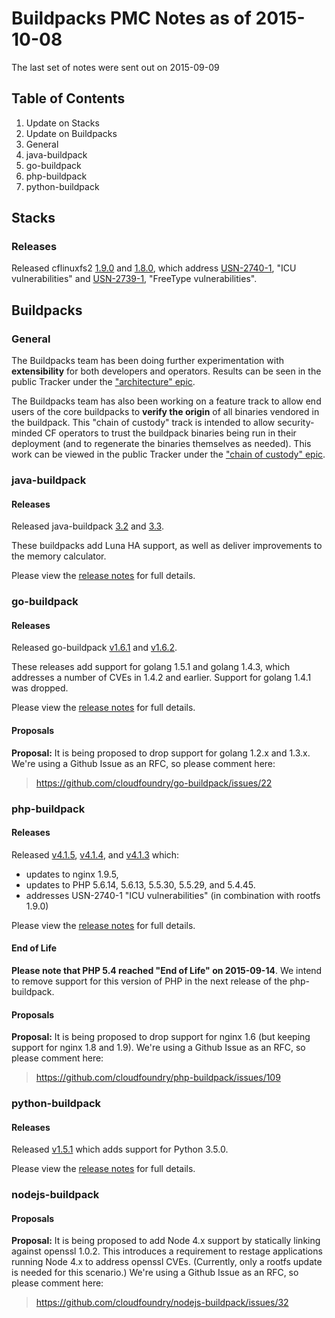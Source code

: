 # Buildpacks PMC Notes as of 2015-10-08

The last set of notes were sent out on 2015-09-09

## Table of Contents

1. Update on Stacks
2. Update on Buildpacks
  1. General
  2. java-buildpack
  3. go-buildpack
  4. php-buildpack
  5. python-buildpack


## Stacks

### Releases

Released cflinuxfs2 [1.9.0](https://github.com/cloudfoundry/stacks/releases/tag/1.9.0) and [1.8.0](https://github.com/cloudfoundry/stacks/releases/tag/1.8.0), which address [USN-2740-1](http://www.ubuntu.com/usn/usn-2740-1), "ICU vulnerabilities" and [USN-2739-1](http://www.ubuntu.com/usn/usn-2739-1), "FreeType vulnerabilities".


## Buildpacks


### General

The Buildpacks team has been doing further experimentation with __extensibility__ for both developers and operators. Results can be seen in the public Tracker under the ["architecture" epic](https://www.pivotaltracker.com/epic/show/1898760).

The Buildpacks team has also been working on a feature track to allow end users of the core buildpacks to __verify the origin__ of all binaries vendored in the buildpack. This "chain of custody" track is intended to allow security-minded CF operators to trust the buildpack binaries being run in their deployment (and to regenerate the binaries themselves as needed). This work can be viewed in the public Tracker under the ["chain of custody" epic](https://www.pivotaltracker.com/epic/show/2077742).


### java-buildpack

#### Releases

Released java-buildpack [3.2](https://github.com/cloudfoundry/java-buildpack/releases/tag/v3.2) and [3.3](https://github.com/cloudfoundry/java-buildpack/releases/tag/v3.3).

These buildpacks add Luna HA support, as well as deliver improvements to the memory calculator.

Please view the [release notes](https://github.com/cloudfoundry/java-buildpack/releases) for full details.


### go-buildpack

#### Releases

Released go-buildpack [v1.6.1](https://github.com/cloudfoundry/go-buildpack/releases/tag/v1.6.1) and [v1.6.2](https://github.com/cloudfoundry/go-buildpack/releases/tag/v1.6.2).

These releases add support for golang 1.5.1 and golang 1.4.3, which addresses a number of CVEs in 1.4.2 and earlier. Support for golang 1.4.1 was dropped.

Please view the [release notes](https://github.com/cloudfoundry/go-buildpack/releases) for full details.


#### Proposals

__Proposal:__ It is being proposed to drop support for golang 1.2.x and 1.3.x. We're using a Github Issue as an RFC, so please comment here:

> https://github.com/cloudfoundry/go-buildpack/issues/22


### php-buildpack

#### Releases

Released [v4.1.5](https://github.com/cloudfoundry/php-buildpack/releases/tag/v4.1.5), [v4.1.4](https://github.com/cloudfoundry/php-buildpack/releases/tag/v4.1.4), and [v4.1.3](https://github.com/cloudfoundry/php-buildpack/releases/tag/v4.1.3) which:

* updates to nginx 1.9.5,
* updates to PHP 5.6.14, 5.6.13, 5.5.30, 5.5.29, and 5.4.45.
* addresses USN-2740-1 "ICU vulnerabilities" (in combination with rootfs 1.9.0)

Please view the [release notes](https://github.com/cloudfoundry/php-buildpack/releases) for full details.


#### End of Life

__Please note that PHP 5.4 reached "End of Life" on 2015-09-14__. We intend to remove support for this version of PHP in the next release of the php-buildpack.


#### Proposals

__Proposal:__ It is being proposed to drop support for nginx 1.6 (but keeping support for nginx 1.8 and 1.9). We're using a Github Issue as an RFC, so please comment here:

> https://github.com/cloudfoundry/php-buildpack/issues/109


### python-buildpack

#### Releases

Released [v1.5.1](https://github.com/cloudfoundry/python-buildpack/releases/tag/v1.5.1) which adds support for Python 3.5.0.

Please view the [release notes](https://github.com/cloudfoundry/python-buildpack/releases) for full details.


### nodejs-buildpack

#### Proposals

__Proposal:__ It is being proposed to add Node 4.x support by statically linking against openssl 1.0.2. This introduces a requirement to restage applications running Node 4.x to address openssl CVEs. (Currently, only a rootfs update is needed for this scenario.) We're using a Github Issue as an RFC, so please comment here:

> https://github.com/cloudfoundry/nodejs-buildpack/issues/32
